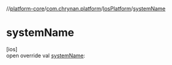 //[platform-core](../../../index.md)/[com.chrynan.platform](../index.md)/[IosPlatform](index.md)/[systemName](system-name.md)

# systemName

[ios]\
open override val [systemName](system-name.md): <!---  GfmCommand {"@class":"org.jetbrains.dokka.gfm.ResolveLinkGfmCommand","dri":{"packageName":"","classNames":"<ERROR CLASS>","callable":null,"target":{"@class":"org.jetbrains.dokka.links.PointingToDeclaration"},"extra":null}} ---><ERROR CLASS><!--- --->
